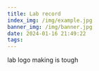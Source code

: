 ```yaml
---
title: Lab record
index_img: /img/example.jpg
banner_img: /img/banner.jpg
date: 2024-01-16 21:49:22
tags:
---
```

lab logo making is tough